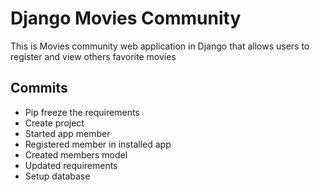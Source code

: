 # Django Movies Community
This is Movies community web application in Django that  allows users to register and view others favorite movies

## Commits

- Pip freeze the requirements
- Create project
- Started app member
- Registered member in installed app
- Created members model
- Updated requirements
- Setup database